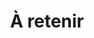 ---
title: "À retenir"
description: "Cette section est l'introduction du site Web Wheel of Heaven, présentant un récit captivant qui explore l'hypothèse selon laquelle une civilisation extraterrestre avancée, les Elohim, a joué un rôle essentiel dans la création et le développement de la vie sur Terre. Elle aborde divers aspects de cette théorie, des fondations de la civilisation et du syncrétisme religieux au concept de conception intelligente et à un potentiel grand réveil de la conscience humaine. Le récit réinterprète les écritures anciennes et les événements historiques, proposant une connexion cosmique entre l'humanité et les êtres extraterrestres. Chaque chapitre invite les lecteurs dans un voyage de réflexion, remettant en question les vues conventionnelles et encourageant l'exploration des origines cosmiques et du destin de l'humanité."
chapter: "3"
weight: 300
---